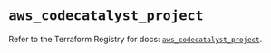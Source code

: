 # `aws_codecatalyst_project`

Refer to the Terraform Registry for docs: [`aws_codecatalyst_project`](https://registry.terraform.io/providers/hashicorp/aws/5.96.0/docs/resources/codecatalyst_project).
